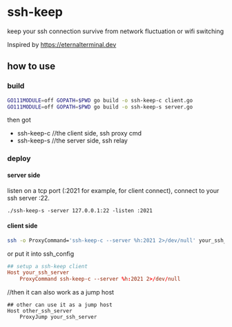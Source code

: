 ssh-keep
========

keep your ssh connection survive from network fluctuation or wifi switching

Inspired by
https://eternalterminal.dev

## how to use

### build

```bash
GO111MODULE=off GOPATH=$PWD go build -o ssh-keep-c client.go
GO111MODULE=off GOPATH=$PWD go build -o ssh-keep-s server.go
```

then got
- ssh-keep-c //the client side, ssh proxy cmd
- ssh-keep-s //the server side, ssh relay


### deploy


#### server side

listen on a tcp port (:2021 for example, for client connect), connect to your ssh server :22.
```
./ssh-keep-s -server 127.0.0.1:22 -listen :2021
```

#### client side

```bash
ssh -o ProxyCommand='ssh-keep-c --server %h:2021 2>/dev/null' your_ssh_server
```

or put it into ssh_config

```conf
## setup a ssh-keep client
Host your_ssh_server
    ProxyCommand ssh-keep-c --server %h:2021 2>/dev/null
```

//then it can also work as a jump host
```
## other can use it as a jump host
Host other_ssh_server
    ProxyJump your_ssh_server
```

